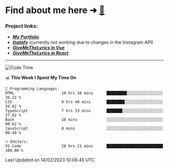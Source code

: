 # Find about me here ➜ [🧑](https://pauabella.dev)

### Project links:
- ***[My Portfolio](https://pauabella.dev)***
- ***[Instafy](https://instafy.me)*** (currently not working due to changes in the Instagram API)
- ***[GiveMeTheLyrics in Vue](https://lyrics.pauabella.dev)***
- ***[GiveMeTheLyrics in React](https://pauabella.dev/GiveMeTheLyrics)***

---
<!--START_SECTION:waka-->
![Code Time](http://img.shields.io/badge/Code%20Time-1%2C888%20hrs-blue)

📊 **This Week I Spent My Time On** 

```text
💬 Programming Languages: 
HTML                     10 hrs 16 mins      █████████░░░░░░░░░░░░░░░░   36.22 % 
CSS                      9 hrs 48 mins       ████████░░░░░░░░░░░░░░░░░   34.62 % 
TypeScript               7 hrs 53 mins       ███████░░░░░░░░░░░░░░░░░░   27.82 % 
Bash                     10 mins             ░░░░░░░░░░░░░░░░░░░░░░░░░   00.62 % 
JavaScript               8 mins              ░░░░░░░░░░░░░░░░░░░░░░░░░   00.49 % 

🔥 Editors: 
VS Code                  28 hrs 21 mins      █████████████████████████   100.00 % 

```


 Last Updated on 14/02/2023 10:06:45 UTC
<!--END_SECTION:waka-->
